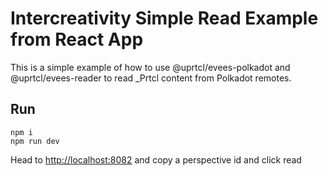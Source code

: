 # Intercreativity Simple Read Example from React App

This is a simple example of how to use @uprtcl/evees-polkadot and @uprtcl/evees-reader to read \_Prtcl content from Polkadot remotes.

## Run

```
npm i
npm run dev
```

Head to [http://localhost:8082](http://localhost:8082) and copy a perspective id and click read
